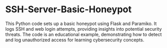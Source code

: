 # SSH-Server-Basic-Honeypot
This Python code sets up a basic honeypot using Flask and Paramiko. It logs SSH and web login attempts, providing insights into potential security threats. The code is an educational example, demonstrating how to detect and log unauthorized access for learning cybersecurity concepts.
